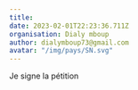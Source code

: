 ```yaml
---
title: 
date: 2023-02-01T22:23:36.711Z
organisation: Dialy mboup 
author: dialymboup73@gmail.com
avatar: "/img/pays/SN.svg"
---
```


Je signe la pétition 